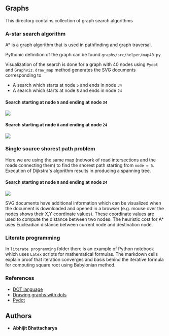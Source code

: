 ## Graphs

This directory contains collection of graph search algorithms

### A-star search algorithm

A* is a graph algorithm that is used in pathfinding and graph traversal. 

Pythonic definition of the graph can be found `graphs/src/helper/map40.py`

Visualization of the search is done for a graph with 40 nodes using `Pydot` and `Graphviz`. `draw_map` method generates the SVG documents corresponding to

* A search which starts at node `5` and ends in node `34`
* A search which starts at node `8` and ends in node `24`

#### Search starting at node `5` and ending at node `34`
<img src="graphs/data/map40_5_34.svg">

#### Search starting at node `8` and ending at node `24`
<img src="graphs/data/map40_8_24.svg">

### Single source shorest path problem

Here we are using the same map (network of road intersections and the roads connecting them) to find the shorest path starting from `node = 5`. Execution of Dijkstra's algorithm results in producing a spanning tree.

#### Search starting at node `8` and ending at node `24`

<img src="graphs/data/map40_8_24.svg">

SVG documents have additional information which can be visualized when the document is downloaded and opened in a browser (e.g. mouse over the nodes shows their X,Y coordinate values). These coordinate values are used to compute the distance between two nodes. The heuristic cost for A* uses Eucleadian distance between current node and destination node.

### Literate programming

In `literate programming` folder there is an example of Python notebook which uses `Latex` scripts for mathematical formulas. The markdown cells explain proof that iteration converges and basis behind the iterative formula for computing square root using Babylonian method.

### References

* [DOT language](https://www.graphviz.org/doc/info/lang.html)
* [Drawing graphs with dots](https://www.graphviz.org/pdf/dotguide.pdf)
* [Pydot](https://pypi.org/project/pydot-ng/)


## Authors

* **Abhijit Bhattacharya** 
